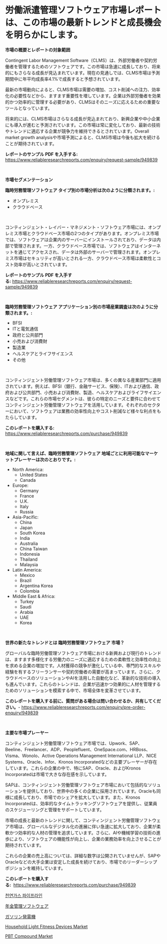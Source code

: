 <p><h1>労働派遣管理ソフトウェア市場レポートは、この市場の最新トレンドと成長機会を明らかにします。</h1></p><p><strong>市場の概要とレポートの対象範囲</strong></p>
<p><p>Contingent Labor Management Software（CLMS）は、外部労働者や契約労働者を管理するためのソフトウェアです。この市場は急速に成長しており、将来的にもさらなる成長が見込まれています。現在の見通しでは、CLMS市場は予測期間中に年平均成長率4.1%で成長すると予想されています。</p><p>最新の市場動向によると、CLMS市場は需要の増加、コスト削減への注力、効率化の必要性などから、ますます重要性を増しています。企業は外部労働者を効果的かつ効率的に管理する必要があり、CLMSはそのニーズに応えるための重要なツールとなっています。</p><p>将来的には、CLMS市場はさらなる成長が見込まれており、新興企業や中小企業にも導入が進むと予測されています。この市場は常に変化しており、最新の技術やトレンドに適応する企業が競争力を維持できるとされています。Overall market growth analysisや市場予測によると、CLMS市場は今後も拡大を続けることが期待されています。</p></p>
<p><strong>レポートのサンプル PDF を入手する:</strong> <a href="https://www.reliableresearchreports.com/enquiry/request-sample/949839">https://www.reliableresearchreports.com/enquiry/request-sample/949839</a></p>
<p>&nbsp;</p>
<p><strong>市場セグメンテーション</strong></p>
<p><strong>臨時労務管理ソフトウェア タイプ別の市場分析は次のように分類されます。:</strong></p>
<p><ul><li>オンプレミス</li><li>クラウドベース</li></ul></p>
<p>&nbsp;</p>
<p><p>コンティンジェント・レイバー・マネジメント・ソフトウェア市場には、オンプレミス市場とクラウドベース市場の2つのタイプがあります。オンプレミス市場では、ソフトウェアは企業内のサーバーにインストールされており、データは内部で管理されます。一方、クラウドベース市場では、ソフトウェアはインターネットを通じてアクセスされ、データは外部のサーバーで管理されます。オンプレミス市場はセキュリティが高いとされる一方、クラウドベース市場は柔軟性とコスト効率が高いとされています。</p></p>
<p><strong>レポートのサンプル PDF を入手する:</strong>&nbsp;<a href="https://www.reliableresearchreports.com/enquiry/request-sample/949839">https://www.reliableresearchreports.com/enquiry/request-sample/949839</a></p>
<p>&nbsp;</p>
<p><strong> 臨時労務管理ソフトウェア アプリケーション別の市場産業調査は次のように分類されます。:</strong></p>
<p><ul><li>BFSI</li><li>ITと電気通信</li><li>政府と公共部門</li><li>小売および消費財</li><li>製造業</li><li>ヘルスケアとライフサイエンス</li><li>その他</li></ul></p>
<p>&nbsp;</p>
<p><p>コンティンジェント労働管理ソフトウェア市場は、多くの異なる産業部門に適用されています。例えば、BFSI（銀行、金融サービス、保険）、ITおよび通信、政府および公共部門、小売および消費財、製造、ヘルスケアおよびライフサイエンスなどです。これらの市場セグメントは、彼らの特定のニーズと要件に合わせてコンティンジェント労働管理ソフトウェアを活用しています。それぞれのセクターにおいて、ソフトウェアは業務の効率性向上やコスト削減など様々な利点をもたらしています。</p></p>
<p><strong>このレポートを購入する:</strong>&nbsp; <a href="https://www.reliableresearchreports.com/purchase/949839">https://www.reliableresearchreports.com/purchase/949839</a></p>
<p>&nbsp;</p>
<p><strong>地域に関して言えば、臨時労務管理ソフトウェア 地域ごとに利用可能なマーケットプレーヤーは次のとおりです。:</strong></p>
<p><ul>
    <li>
        North America:
        <ul>
            <li>United States</li>
            <li>Canada</li>
        </ul>
    </li>
    <li>
        Europe:
        <ul>
            <li>Germany</li>
            <li>France</li>
            <li>U.K.</li>
            <li>Italy</li>
            <li>Russia</li>
        </ul>
    </li>
    <li>
        Asia-Pacific:
        <ul>
            <li>China</li>
            <li>Japan</li>
            <li>South Korea</li>
            <li>India</li>
            <li>Australia</li>
            <li>China Taiwan</li>
            <li>Indonesia</li>
            <li>Thailand</li>
            <li>Malaysia</li>
        </ul>
    </li>
    <li>
        Latin America:
        <ul>
            <li>Mexico</li>
            <li>Brazil</li>
            <li>Argentina Korea</li>
            <li>Colombia</li>
        </ul>
    </li>
    <li>
        Middle East & Africa:
        <ul>
            <li>Turkey</li>
            <li>Saudi</li>
            <li>Arabia</li>
            <li>UAE</li>
            <li>Korea</li>
        </ul>
    </li>
    </ul></p>
<p>&nbsp;</p>
<p><strong>世界の新たなトレンドとは 臨時労務管理ソフトウェア 市場？</strong></p>
<p><p>グローバルな臨時労働管理ソフトウェア市場における新興および現行のトレンドは、ますます多様化する労働力のニーズに適応するための柔軟性と効率性の向上を求める企業の増加です。人材獲得の競争が激化している中、専門的なスキルや経験を有するフリーランサーや契約労働者の需要が高まっています。さらに、クラウドベースのソリューションやAIを活用した自動化など、革新的な技術の導入も進んでいます。これらのトレンドは、企業が迅速かつ効果的に人材を管理するためのソリューションを模索する中で、市場全体を変革させています。</p></p>
<p><strong>このレポートを購入する前に、質問がある場合は問い合わせるか、共有してください。</strong>- <a href="https://www.reliableresearchreports.com/enquiry/pre-order-enquiry/949839">https://www.reliableresearchreports.com/enquiry/pre-order-enquiry/949839</a></p>
<p>&nbsp;</p>
<p><strong>主要な市場プレーヤー</strong></p>
<p><p>コンティンジェント労働管理ソフトウェア市場では、Upwork、SAP、Beeline、Freelancer、ADP、Peoplefluent、OneSpace.com、HRBoss、Visma、Wonolo、Active Operations Management International LLP、NICE Systems、Oracle、Infor、Kronos Incorporatedなどの主要プレーヤーが存在しています。これらの企業の中で、特にSAP、Oracle、およびKronos Incorporatedは市場で大きな存在感を示しています。</p><p>SAPは、コンティンジェント労働管理ソフトウェア市場において包括的なソリューションを提供しており、世界中の多くの企業に採用されています。Oracleも同様に成長しており、市場でのシェアを拡大しています。また、Kronos Incorporatedは、効率的なタイムトラッキングソフトウェアを提供し、従業員のスケジューリングと管理をサポートしています。</p><p>市場の成長と最新のトレンドに関して、コンティンジェント労働管理ソフトウェア市場は、グローバルなデジタル化の進展に伴い急速に拡大しており、企業が柔軟かつ効率的な人材の管理を追求しています。さらに、AIや機械学習の技術の進歩により、ソフトウェアの機能性が向上し、企業の業務効率を向上させることが期待されています。</p><p>これらの企業の売上高については、詳細な数字は公開されていませんが、SAPやOracleなどの大手企業は安定した成長を続けており、市場でのリーダーシップポジションを維持しています。 </p></p>
<p><strong>このレポートを購入する:</strong>&nbsp;&nbsp;<a href="https://www.reliableresearchreports.com/purchase/949839">https://www.reliableresearchreports.com/purchase/949839</a></p>
<p><p><a href="https://medium.com/@joehodytkiewicz980/%EC%B2%9C%EC%97%B0%EA%B0%80%EC%8A%A4-%ED%8C%8C%EC%9D%B4%ED%94%84%EB%9D%BC%EC%9D%B8-%EC%8B%9C%EC%9E%A5-%EC%A0%90%EC%9C%A0%EC%9C%A8-%EB%B3%80%ED%99%94-%EB%B0%8F-%EC%8B%9C%EC%9E%A5-%EC%84%B1%EC%9E%A5-%EC%B6%94%EC%84%B8-2024%EB%85%84-2031%EB%85%84-a6e067e4ad55">천연가스 파이프라인</a></p><p><a href="https://github.com/cnnriuez22368/Market-Research-Report-List-1/blob/main/27608859393.md">年金管理ソフトウェア</a></p><p><a href="https://medium.com/@camron674/%E3%82%AC%E3%82%BD%E3%83%AA%E3%83%B3%E5%8B%95%E5%8A%9B%E7%99%BA%E9%9B%BB%E6%A9%9F%E3%81%AE%E5%B8%82%E5%A0%B4-%E7%A8%AE%E9%A1%9E-%E7%94%A8%E9%80%94-%E3%81%8A%E3%82%88%E3%81%B3%E5%9C%B0%E7%90%86%E3%81%AB%E3%82%88%E3%82%8B%E5%8C%85%E6%8B%AC%E7%9A%84%E3%81%AA%E8%A9%95%E4%BE%A1-b06d424c60ab">ガソリン発電機</a></p><p><a href="https://www.linkedin.com/pulse/household-light-fitness-devices-market-size-share-global-analysis-ban4c?trackingId=P3%2Fri9YK1wLr37Z5OLhvxA%3D%3D">Household Light Fitness Devices Market</a></p><p><a href="https://boundless-drawbridge-702.notion.site/PBT-Compound-Market-Analysis-and-Market-Size-Global-Industry-Overview-Market-Segmentation-and-Fore-2bec1a075a1f4a3bb1e9b7de8b17f910">PBT Compound Market</a></p></p>